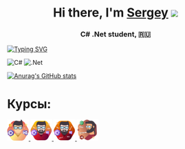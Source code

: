 <h1 align="center">Hi there, I'm <a href="https://vk.com/iamrayff/" target="_blank">Sergey</a> 
<img src="https://github.com/blackcater/blackcater/raw/main/images/Hi.gif" height="32"/></h1>
<h3 align="center">C# .Net student, 🇷🇺</h3>

<!---Пример кода-->
[![Typing SVG](https://readme-typing-svg.herokuapp.com?color=%2336BCF7&lines=I+Love+C_Sharp)](https://git.io/typing-svg)

![C#](https://img.shields.io/badge/c%23-%23239120.svg?style=for-the-badge&logo=csharp&logoColor=white)
![.Net](https://img.shields.io/badge/.NET-5C2D91?style=for-the-badge&logo=.net&logoColor=white)

[![Anurag's GitHub stats](https://github-readme-stats.vercel.app/api?username=sergiuscain)](https://github.com/anuraghazra/github-readme-stats)

<h1>Курсы:</h1>
<a href="https://stepik.org/cert/2447834"> 
  <img src="images/CSharpBase.png" width="50" >
</a>
<a href="https://stepik.org/cert/2499389"> 
  <img src="images/ProCSharp.png" width="50" >
</a>
<a href="https://stepik.org/cert/2533878"> 
  <img src="images/Linq.png" width="50" >
</a>
<a href="https://stepik.org/cert/2537355"> 
  <img src="images/OOPCSharp.png" width="50" >
</a>

 




